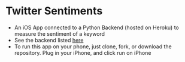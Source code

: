 # Twitter Sentiments
* An iOS App connected to a Python Backend (hosted on Heroku) to measure the sentiment of a keyword
* See the backend listed [here](https://github.com/pbokey/python-sentiment-api)
* To run this app on your phone, just clone, fork, or download the repository. Plug in your iPhone, and click run on iPhone
